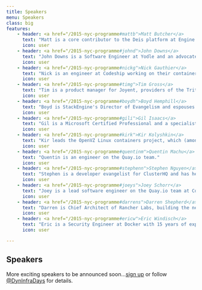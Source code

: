```yaml
---
title: Speakers
menu: Speakers
class: big
features:
    - header: <a href="/2015-nyc-programme#mattb">Matt Butcher</a>
      text: "Matt is a core contributor to the Deis platform at Engine Yard."
      icon: user
    - header: <a href="/2015-nyc-programme#johnd">John Downs</a>
      text: "John Downs is a Software Engineer at Yodle and an advocate for Continuous Delivery."
      icon: user
    - header: <a href="/2015-nyc-programme#nickg">Nick Gauthier</a>
      text: "Nick is an engineer at Codeship working on their container-based Continuous Integration and Delivery platform."
      icon: user
    - header: <a href="/2015-nyc-programme#timg">Tim Gross</a>
      text: "Tim is a product manager for Joyent, providers of the Triton Elastic Container Service."
      icon: user
    - header: <a href="/2015-nyc-programme#boydh">Boyd Hemphill</a>
      text: "Boyd is StackEngine's Director of Evangelism and espouses DevOps practices as they relate to Linux containers."
      icon: user
    - header: <a href="/2015-nyc-programme#gili">Gil Isaacs</a>
      text: "Gil is a Microsoft Certified Professional and a specialist in architecting Microsoft Azure solutions."
      icon: user
    - header: <a href="/2015-nyc-programme#kirk">Kir Kolyshkin</a>
      text: "Kir leads the OpenVZ Linux containers project, which (amongst other things) is the biggest contributor to LXC."
      icon: user
    - header: <a href="/2015-nyc-programme#quentinm">Quentin Machu</a>
      text: "Quentin is an engineer on the Quay.io team."
      icon: user
    - header: <a href="/2015-nyc-programme#stephenn">Stephen Nguyen</a>
      text: "Stephen is a developer evangelist for ClusterHQ and has helped developers ship billions of stateless Docker containers."
      icon: user
    - header: <a href="/2015-nyc-programme#joeys">Joey Schorr</a>
      text: "Joey is a lead software engineer on the Quay.io team at CoreOS."
      icon: user
    - header: <a href="/2015-nyc-programme#darrens">Darren Shepherd</a>
      text: "Darren is Chief Architect of Rancher Labs, building the next generation of infrastructure orchestration technology."
      icon: user
    - header: <a href="/2015-nyc-programme#ericw">Eric Windisch</a>
      text: "Eric is a Security Engineer at Docker with 15 years of experience in building hostile production compute environments."
      icon: user

---
```


## Speakers

More exciting speakers to be announced soon...[sign up](../#connect) or follow [@DynInfraDays](https://twitter.com/DynInfraDays) for details.